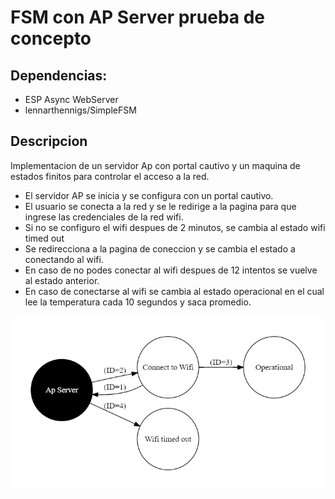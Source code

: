 # FSM con AP Server prueba de concepto

## Dependencias:

- ESP Async WebServer
- lennarthennigs/SimpleFSM

## Descripcion

Implementacion de un servidor Ap con portal cautivo y un maquina de estados
finitos para controlar el acceso a la red.

- El servidor AP se inicia y se configura con un portal cautivo.
- El usuario se conecta a la red y se le redirige a la pagina para que ingrese las credenciales de la red wifi.
- Si no se configuro el wifi despues de 2 minutos, se cambia al estado wifi timed out
- Se redirecciona a la pagina de coneccion y se cambia el estado a conectando al wifi.
- En caso de no podes conectar al wifi despues de 12 intentos se vuelve al estado anterior.
- En caso de conectarse al wifi se cambia al estado operacional en el cual lee la temperatura cada 10 segundos y saca promedio.

![FSM](./fsmpng.png)
